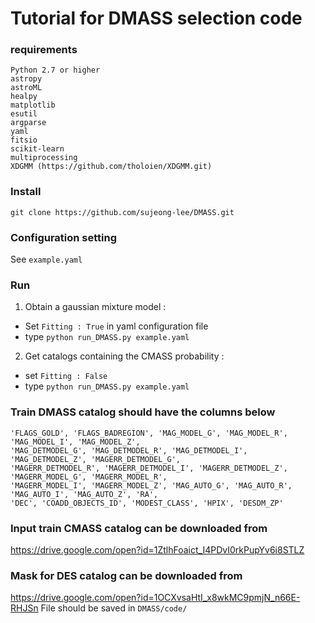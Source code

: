 # Tutorial for DMASS selection code



### requirements

```
Python 2.7 or higher
astropy
astroML
healpy
matplotlib
esutil
argparse
yaml
fitsio 
scikit-learn
multiprocessing
XDGMM (https://github.com/tholoien/XDGMM.git)
```


### Install

```git clone https://github.com/sujeong-lee/DMASS.git```




### Configuration setting 

See `example.yaml`


### Run

1) Obtain a gaussian mixture model : 
- Set `Fitting : True` in yaml configuration file 
- type `python run_DMASS.py example.yaml`

2) Get catalogs containing the CMASS probability : 
- set `Fitting : False`
- type `python run_DMASS.py example.yaml`


### Train DMASS catalog should have the columns below
```
'FLAGS_GOLD', 'FLAGS_BADREGION', 'MAG_MODEL_G', 'MAG_MODEL_R', 'MAG_MODEL_I', 'MAG_MODEL_Z',
'MAG_DETMODEL_G', 'MAG_DETMODEL_R', 'MAG_DETMODEL_I', 'MAG_DETMODEL_Z', 'MAGERR_DETMODEL_G',
'MAGERR_DETMODEL_R', 'MAGERR_DETMODEL_I', 'MAGERR_DETMODEL_Z', 'MAGERR_MODEL_G', 'MAGERR_MODEL_R',
'MAGERR_MODEL_I', 'MAGERR_MODEL_Z', 'MAG_AUTO_G', 'MAG_AUTO_R', 'MAG_AUTO_I', 'MAG_AUTO_Z', 'RA',
'DEC', 'COADD_OBJECTS_ID', 'MODEST_CLASS', 'HPIX', 'DESDM_ZP'
```

### Input train CMASS catalog can be downloaded from 
https://drive.google.com/open?id=1ZtlhFoaict_I4PDvI0rkPupYv6i8STLZ

### Mask for DES catalog can be downloaded from
https://drive.google.com/open?id=1OCXvsaHtI_x8wkMC9pmjN_n66E-RHJSn
File should be saved in `DMASS/code/`



